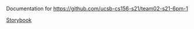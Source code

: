 ---
---

Documentation for <https://github.com/ucsb-cs156-s21/team02-s21-6pm-1>

[Storybook](storybook)
